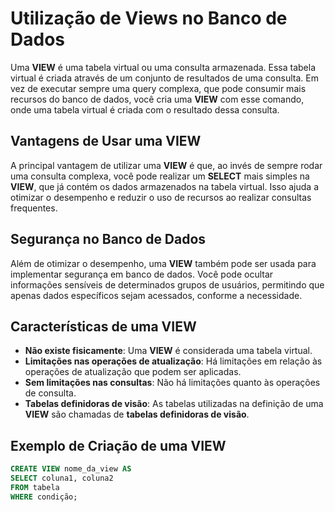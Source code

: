 # Utilização de Views no Banco de Dados

Uma **VIEW** é uma tabela virtual ou uma consulta armazenada. Essa tabela virtual é criada através de um conjunto de resultados de uma consulta. Em vez de executar sempre uma query complexa, que pode consumir mais recursos do banco de dados, você cria uma **VIEW** com esse comando, onde uma tabela virtual é criada com o resultado dessa consulta.

## Vantagens de Usar uma VIEW

A principal vantagem de utilizar uma **VIEW** é que, ao invés de sempre rodar uma consulta complexa, você pode realizar um **SELECT** mais simples na **VIEW**, que já contém os dados armazenados na tabela virtual. Isso ajuda a otimizar o desempenho e reduzir o uso de recursos ao realizar consultas frequentes.

## Segurança no Banco de Dados

Além de otimizar o desempenho, uma **VIEW** também pode ser usada para implementar segurança em banco de dados. Você pode ocultar informações sensíveis de determinados grupos de usuários, permitindo que apenas dados específicos sejam acessados, conforme a necessidade.

## Características de uma VIEW

- **Não existe fisicamente**: Uma **VIEW** é considerada uma tabela virtual.
- **Limitações nas operações de atualização**: Há limitações em relação às operações de atualização que podem ser aplicadas.
- **Sem limitações nas consultas**: Não há limitações quanto às operações de consulta.
- **Tabelas definidoras de visão**: As tabelas utilizadas na definição de uma **VIEW** são chamadas de **tabelas definidoras de visão**.

## Exemplo de Criação de uma VIEW

```sql
CREATE VIEW nome_da_view AS
SELECT coluna1, coluna2
FROM tabela
WHERE condição;

